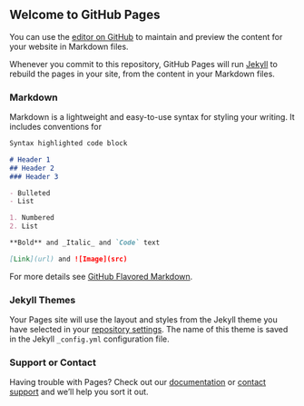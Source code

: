 <html xmlns="http://www.w3.org/1999/xhtml" lang="en" xml:lang="en">
<head>
<title>Welcome to Xianjing Han's Homepage</title>
<meta http-equiv="Content-Type" content="text/html; charset=utf-8" />

<link rel="stylesheet" type="text/css" href="show.css" media="screen" />
</head>

## Welcome to GitHub Pages

You can use the [editor on GitHub](https://github.com/xianjinghan/xianjinghan.github.io/edit/master/index.md) to maintain and preview the content for your website in Markdown files.

Whenever you commit to this repository, GitHub Pages will run [Jekyll](https://jekyllrb.com/) to rebuild the pages in your site, from the content in your Markdown files.

### Markdown

Markdown is a lightweight and easy-to-use syntax for styling your writing. It includes conventions for

```markdown
Syntax highlighted code block

# Header 1
## Header 2
### Header 3

- Bulleted
- List

1. Numbered
2. List

**Bold** and _Italic_ and `Code` text

[Link](url) and ![Image](src)
```

For more details see [GitHub Flavored Markdown](https://guides.github.com/features/mastering-markdown/).

### Jekyll Themes

Your Pages site will use the layout and styles from the Jekyll theme you have selected in your [repository settings](https://github.com/xianjinghan/xianjinghan.github.io/settings). The name of this theme is saved in the Jekyll `_config.yml` configuration file.

### Support or Contact

Having trouble with Pages? Check out our [documentation](https://help.github.com/categories/github-pages-basics/) or [contact support](https://github.com/contact) and we’ll help you sort it out.
